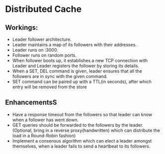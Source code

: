 # Distributed Cache

## Workings:

- Leader follower architecture.
- Leader maintains a map of its followers with their addresses.
- Leader runs on :3000.
- Follower runs on random ports.
- When follower boots up, it establishes a new TCP connection with Leader and Leader registers the follower by storing its details.
- When a SET, DEL command is given, leader ensures that all the followers are in sync with the given command.
- SET command can be paired up with a TTL(in seconds), after which entry will be removed from the store

## EnhancementsS

- Have a response timeout from the followers so that leader can know when a follower has went down.
- GET queries should be forwarded to the followers by the leader. (Optional, bring in a reverse proxy(handwritten) which can distribute the load in a Round-Robin fashion)
- Implement a consensus algorithm which can elect a leader amongst themselves, when a leader fails to send a heartbeat to its followers.
